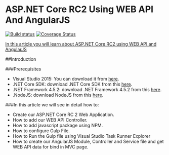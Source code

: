 # ASP.NET Core RC2 Using WEB API And AngularJS

[![Build status](https://ci.appveyor.com/api/projects/status/nx0urssttgc840eo?svg=true)](https://ci.appveyor.com/project/nmtoan07/aspnetcorespa)
<a href='https://coveralls.io/github/nmtoan07/AspNetCoreSPA?branch=master'><img src='https://coveralls.io/repos/github/nmtoan07/AspNetCoreSPA/badge.svg?branch=master' alt='Coverage Status' /></a>

[In this article you will learn about ASP.NET Core RC2 using WEB API and AngularJS](http://www.codeproject.com/Articles/1102877/ASP-NET-Core-RC-Using-WEB-API-And-AngularJS)

##Introduction

###Prerequisites

* Visual Studio 2015: You can download it from [here](https://www.visualstudio.com/downloads/download-visual-studio-vs).
* .NET Core SDK: download .NET Core SDK from this [here](https://www.microsoft.com/net/download).
* .NET Framework 4.5.2: download .NET Framework 4.5.2 from this [here](https://www.microsoft.com/en-us/download/details.aspx?id=42643).
* .NodeJS: download NodeJS from this [here](https://nodejs.org/en/download/).

###In this article we will see in detail how to:
* Create our ASP.NET Core RC 2 Web Application.
* How to add our WEB API Controller.
* How to add javascript package using NPM.
* How to configure Gulp File.
* How to Run the Gulp file using Visual Studio Task Runner Explorer
* How to create our AngularJS Module, Controller and Service file and get WEB API data for bind in MVC page.
